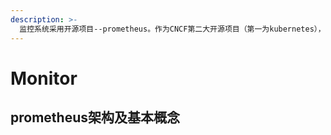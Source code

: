 ```yaml
---
description: >-
  监控系统采用开源项目--prometheus。作为CNCF第二大开源项目（第一为kubernetes），prometheus对kubernetes的支持更加系统化、更加完善
---
```


# Monitor

## prometheus架构及基本概念




